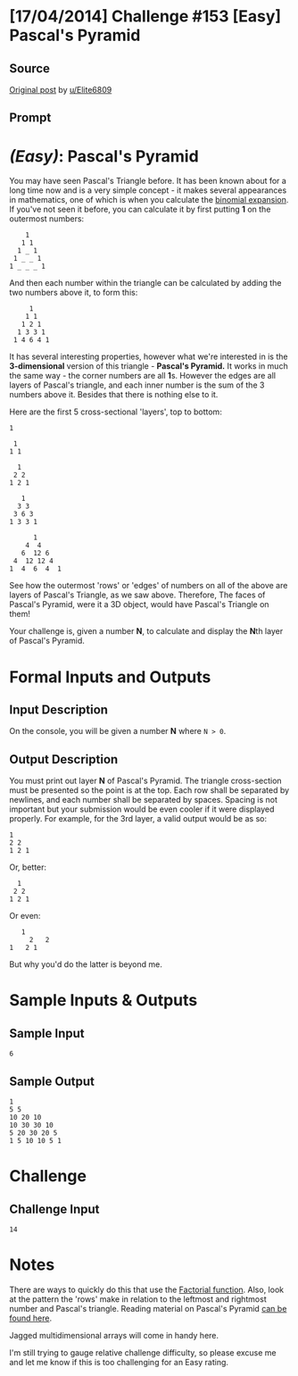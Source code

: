 # [17/04/2014] Challenge #153 [Easy] Pascal's Pyramid

## Source

[Original post](https://old.reddit.com/r/dailyprogrammer/comments/20l2it/17042014_challenge_153_easy_pascals_pyramid/) by [u/Elite6809](https://old.reddit.com/user/Elite6809)

## Prompt

# [](#EasyIcon) _(Easy)_: Pascal's Pyramid

You may have seen Pascal's Triangle before. It has been known about for a long time now and is a very simple concept - it makes several appearances in mathematics, one of which is when you calculate the [binomial expansion](http://en.wikipedia.org/wiki/Binomial_theorem).
If you've not seen it before, you can calculate it by first putting **1** on the outermost numbers:

        1
       1 1
      1 _ 1
     1 _ _ 1
    1 _ _ _ 1

And then each number within the triangle can be calculated by adding the two numbers above it, to form this:

         1
        1 1
       1 2 1
      1 3 3 1
     1 4 6 4 1

It has several interesting properties, however what we're interested in is the **3-dimensional** version of this triangle - **Pascal's Pyramid.**
It works in much the same way - the corner numbers are all **1**s. However the edges are all layers of Pascal's triangle, and each inner number is the sum of the 3 numbers above it. Besides that there is nothing else to it.

Here are the first 5 cross-sectional 'layers', top to bottom:

    1

     1
    1 1

      1
     2 2
    1 2 1

       1
      3	3
     3 6 3
    1 3 3 1

          1
        4  4
       6  12 6
     4  12 12 4
    1  4  6  4  1

See how the outermost 'rows' or 'edges' of numbers on all of the above are layers of Pascal's Triangle, as we saw above. Therefore, The faces of Pascal's Pyramid, were it a 3D object, would have Pascal's Triangle on them!

Your challenge is, given a number **N**, to calculate and display the **N**th layer of Pascal's Pyramid.

# Formal Inputs and Outputs

## Input Description

On the console, you will be given a number **N** where `N > 0`.

## Output Description

You must print out layer **N** of Pascal's Pyramid. The triangle cross-section must be presented so the point is at the top. Each row shall be separated by newlines, and each number shall be separated by spaces. Spacing is not important but your submission would be even cooler if it were displayed properly. For example, for the 3rd layer, a valid output would be as so:

    1
    2 2
    1 2 1

Or, better:

      1
     2 2
    1 2 1

Or even:

       1
         2   2
    1   2 1

But why you'd do the latter is beyond me.

# Sample Inputs & Outputs

## Sample Input

	6

## Sample Output

	1
	5 5
	10 20 10
	10 30 30 10
	5 20 30 20 5
	1 5 10 10 5 1

# Challenge

## Challenge Input

    14

# Notes

There are ways to quickly do this that use the [Factorial function](http://en.wikipedia.org/wiki/Factorial). Also, look at the pattern the 'rows' make in relation to the leftmost and rightmost number and Pascal's triangle.
Reading material on Pascal's Pyramid [can be found here](http://en.wikipedia.org/wiki/Pascal%27s_pyramid).

Jagged multidimensional arrays will come in handy here.

I'm still trying to gauge relative challenge difficulty, so please excuse me and let me know if this is too challenging for an Easy rating.
